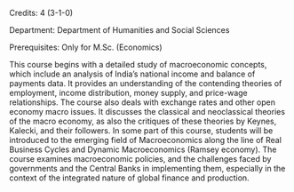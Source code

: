 Credits: 4 (3-1-0)

Department: Department of Humanities and Social Sciences

Prerequisites: Only for M.Sc. (Economics)

This course begins with a detailed study of macroeconomic concepts, which include an analysis of India’s national income and balance of payments data. It provides an understanding of the contending theories of employment, income distribution, money supply, and price-wage relationships. The course also deals with exchange rates and other open economy macro issues. It discusses the classical and neoclassical theories of the macro economy, as also the critiques of these theories by Keynes, Kalecki, and their followers. In some part of this course, students will be introduced to the emerging field of Macroeconomics along the line of Real Business Cycles and Dynamic Macroeconomics (Ramsey economy). The course examines macroeconomic policies, and the challenges faced by governments and the Central Banks in implementing them, especially in the context of the integrated nature of global finance and production.